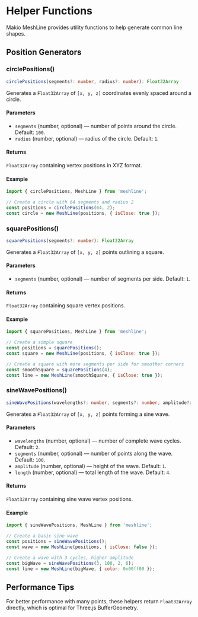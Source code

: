 # Helper Functions

Makio MeshLine provides utility functions to help generate common line shapes.

## Position Generators

### circlePositions()

```ts
circlePositions(segments?: number, radius?: number): Float32Array
```

Generates a `Float32Array` of `[x, y, z]` coordinates evenly spaced around a circle.

#### Parameters

- `segments` (number, optional) — number of points around the circle. Default: `100`.
- `radius` (number, optional) — radius of the circle. Default: `1`.

#### Returns

`Float32Array` containing vertex positions in XYZ format.

#### Example

```javascript
import { circlePositions, MeshLine } from 'meshline';

// Create a circle with 64 segments and radius 2
const positions = circlePositions(64, 2);
const circle = new MeshLine(positions, { isClose: true });
```

### squarePositions()

```ts
squarePositions(segments?: number): Float32Array
```

Generates a `Float32Array` of `[x, y, z]` points outlining a square.

#### Parameters

- `segments` (number, optional) — number of segments per side. Default: `1`.

#### Returns

`Float32Array` containing square vertex positions.

#### Example

```javascript
import { squarePositions, MeshLine } from 'meshline';

// Create a simple square
const positions = squarePositions();
const square = new MeshLine(positions, { isClose: true });

// Create a square with more segments per side for smoother corners
const smoothSquare = squarePositions(4);
const line = new MeshLine(smoothSquare, { isClose: true });
```

### sineWavePositions()

```ts
sineWavePositions(wavelengths?: number, segments?: number, amplitude?: number, length?: number): Float32Array
```

Generates a `Float32Array` of `[x, y, z]` points forming a sine wave.

#### Parameters

- `wavelengths` (number, optional) — number of complete wave cycles. Default: `2`.
- `segments` (number, optional) — number of points along the wave. Default: `100`.
- `amplitude` (number, optional) — height of the wave. Default: `1`.
- `length` (number, optional) — total length of the wave. Default: `4`.

#### Returns

`Float32Array` containing sine wave vertex positions.

#### Example

```javascript
import { sineWavePositions, MeshLine } from 'meshline';

// Create a basic sine wave
const positions = sineWavePositions();
const wave = new MeshLine(positions, { isClose: false });

// Create a wave with 3 cycles, higher amplitude
const bigWave = sineWavePositions(3, 100, 2, 6);
const line = new MeshLine(bigWave, { color: 0x00ff00 });
```

## Performance Tips

For better performance with many points, these helpers return `Float32Array` directly, which is optimal for Three.js BufferGeometry. 